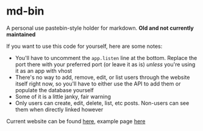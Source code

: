 # md-bin

A personal use pastebin-style holder for markdown. **Old and not currently maintained**

If you want to use this code for yourself, here are some notes:
- You'll have to uncomment the `app.listen` line at the bottom. Replace the port there with your preferred port (or leave it as is) *unless* you're using it as an app with vhost
- There's no way to add, remove, edit, or list users through the website itself right now, so you'll have to either use the API to add them or populate the database yourself
- Some of it is a little janky, fair warning
- Only users can create, edit, delete, list, etc posts. Non-users can see them when directly linked however

Current website can be found [here](https://md.greysdawn.com), example page [here](https://md.greysdawn.com/page/UNEl)
